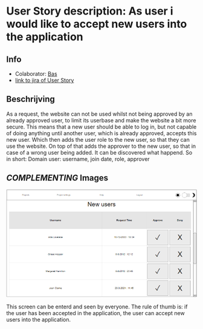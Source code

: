 # User Story description: As user i would like to accept new users into the application

## Info
* Colaborator: [Bas](https://github.com/webbasedcode/documentation/blob/main/doc/members/Bas.md)
* [link to jira of User Story](https://codelaborative.atlassian.net/browse/COD-121)


## Beschrijving 
As a request, the website can not be used whilst not being approved by an already approved user, to limit its userbase and make the website a bit more secure. This means that a new user should be able to log in, but not capable of doing anything until another user, which is already approved, accepts this new user. Which then adds the user role to the new user, so that they can use the website. On top of that adds the approver to the new user, so that in case of a wrong user being added. It can be discovered what happend. So in short: Domain user: username, join date, role, approver


<!-- ## Steps
precondtion: {precondition}
1. {step 1}
2. {step 2}
    1. {step 2.1}
    2. {step 2.2}
3. {step 3}
...

> voorbeeld:
> 
> Precondition: Logged in, authorized, within project.
> 1. Programmer selects terminal
> 2. Programmer enters text
> 3. Programmer sends run command
> 4. System checks text for illegal statements
>     1. System returns error for found illegal statements
>     2. System skips execute  
> 5. System executes text
> 6. Programmer receives result
> 	  1. Feedback from Linux terminal
> 	  2. Error for illegal statements
> 	  3. Error for runtime exception
> 
> * Any time, the connection with back-end is lost:
> 	  1. System display error message
> 	  2. System try to reload connection -->


## *COMPLEMENTING* Images
![link to adding new users to the application image](https://github.com/webbasedcode/documentation/blob/main/doc/wireframes/newuserspage.png)

This screen can be enterd and seen by everyone. The rule of thumb is: if the user has been accepted in the application, the user can accept new users into the application.


<!-- ## *EXTRA* Code
```{coding language}
{code} 
```

> voorbeeld: 
> ```js
> function onload() {
>        let user = window.location.href.replace("http://localhost:3000/login", "");
>        if (user.length > 6) {
>            store.dispatch(userToken(user.replace("?user=", "")));
>            redirect();
>        } 
>    }
> ``` -->
